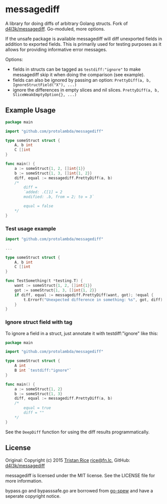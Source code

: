 # messagediff

A library for doing diffs of arbitrary Golang structs. Fork of [d4l3k/messagediff](https://github.com/d4l3k/messagediff).
Go-moduled, more options.

If the unsafe package is available messagediff will diff unexported fields in
addition to exported fields. This is primarily used for testing purposes as it
allows for providing informative error messages.

Options:

- fields in structs can be tagged as `testdiff:"ignore"` to make messagediff skip it when doing the comparison (see example).
- fields can also be ignored by passing an option: `PrettyDiff(a, b, IgnoreStructField("X"), ...)`
- ignore the differences in empty slices and nil slices. `PrettyDiff(a, b, SliceWeakEmptyOption{}, ...)`


## Example Usage

```go
package main

import "github.com/protolambda/messagediff"

type someStruct struct {
    A, b int
    C []int
}

func main() {
    a := someStruct{1, 2, []int{1}}
    b := someStruct{1, 3, []int{1, 2}}
    diff, equal := messagediff.PrettyDiff(a, b)
    /*
        diff =
        `added: .C[1] = 2
        modified: .b, from = 2; to = 3`

        equal = false
    */
}

```

### Test usage example

```go
import "github.com/protolambda/messagediff"

...

type someStruct struct {
    A, b int
    C []int
}

func TestSomething(t *testing.T) {
    want := someStruct{1, 2, []int{1}}
    got := someStruct{1, 3, []int{1, 2}}
    if diff, equal := messagediff.PrettyDiff(want, got); !equal {
        t.Errorf("Unexpected difference in something: %s", got, diff)
    }
}
```

### Ignore struct field with tag

To ignore a field in a struct, just annotate it with testdiff:"ignore" like
this:
```go
package main

import "github.com/protolambda/messagediff"

type someStruct struct {
    A int
    B int `testdiff:"ignore"`
}

func main() {
    a := someStruct{1, 2}
    b := someStruct{1, 3}
    diff, equal := messagediff.PrettyDiff(a, b)
    /*
        equal = true
        diff = ""
    */
}
```

See the `DeepDiff` function for using the diff results programmatically.

## License

Original: Copyright (c) 2015 [Tristan Rice](https://fn.lc) <rice@fn.lc>,
 GitHub: [d4l3k/messagediff](https://github.com/d4l3k/messagediff)

messagediff is licensed under the MIT license. See the LICENSE file for more information.

bypass.go and bypasssafe.go are borrowed from
[go-spew](https://github.com/davecgh/go-spew) and have a seperate copyright
notice.
